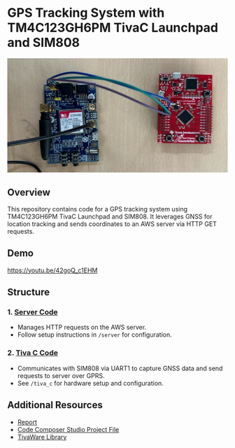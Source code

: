 # GPS Tracking System with TM4C123GH6PM TivaC Launchpad and SIM808

![Project Image](image.jpg)

## Overview

This repository contains code for a GPS tracking system using TM4C123GH6PM TivaC Launchpad and SIM808. It leverages GNSS for location tracking and sends coordinates to an AWS server via HTTP GET requests.

## Demo

https://youtu.be/42goQ_c1EHM

## Structure

### 1. [Server Code](/server)
   - Manages HTTP requests on the AWS server.
   - Follow setup instructions in `/server` for configuration.

### 2. [Tiva C Code](/tiva_c)
   - Communicates with SIM808 via UART1 to capture GNSS data and send requests to server over GPRS.
   - See `/tiva_c` for hardware setup and configuration.

## Additional Resources

- [Report](Report.pdf)
- [Code Composer Studio Project File](gps_tracker_projectfile.zip)
- [TivaWare Library](https://github.com/yuvadm/tiva-c)
